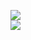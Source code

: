 [![](https://img.shields.io/badge/Made%20With-Github%20Spray-lightgrey.svg?style=for-the-badge&logo=github)](https://github.com/Annihil/github-spray#6598)  
[![](https://i.imgur.com/2DrTn0Z.gif)](https://github.com/Annihil/github-spray)